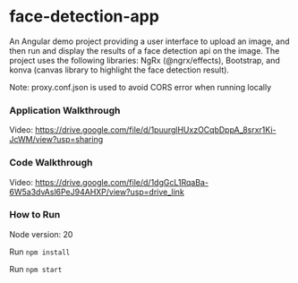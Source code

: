 # face-detection-app

An Angular demo project providing a user interface to upload an image, and then run and display the results of a face detection api on the image. The project uses the following libraries: NgRx (@ngrx/effects), Bootstrap, and konva (canvas library to highlight the face detection result).

Note: proxy.conf.json is used to avoid CORS error when running locally

### Application Walkthrough
Video: https://drive.google.com/file/d/1puurglHUxzOCqbDppA_8srxr1Ki-JcWM/view?usp=sharing

### Code Walkthrough
Video: https://drive.google.com/file/d/1dgGcL1RqaBa-6W5a3dvAsl6PeJ94AHXP/view?usp=drive_link

### How to Run

Node version: 20

Run `npm install`

Run `npm start`